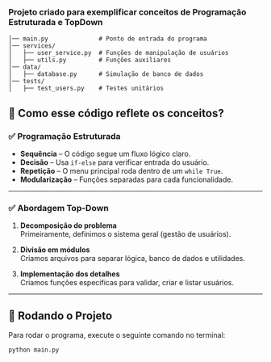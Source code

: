### Projeto criado para exemplificar conceitos de Programação Estruturada e TopDown

```user_management/
│── main.py              # Ponto de entrada do programa
│── services/
│   ├── user_service.py  # Funções de manipulação de usuários
│   ├── utils.py         # Funções auxiliares
│── data/
│   ├── database.py      # Simulação de banco de dados
│── tests/
│   ├── test_users.py    # Testes unitários
```

## 📌 Como esse código reflete os conceitos?

### ✅ Programação Estruturada

- **Sequência** – O código segue um fluxo lógico claro.
- **Decisão** – Usa `if-else` para verificar entrada do usuário.
- **Repetição** – O menu principal roda dentro de um `while True`.
- **Modularização** – Funções separadas para cada funcionalidade.

---

### ✅ Abordagem Top-Down

1. **Decomposição do problema**  
   Primeiramente, definimos o sistema geral (gestão de usuários).
   
2. **Divisão em módulos**  
   Criamos arquivos para separar lógica, banco de dados e utilidades.
   
3. **Implementação dos detalhes**  
   Criamos funções específicas para validar, criar e listar usuários.

---

## 🚀 Rodando o Projeto

Para rodar o programa, execute o seguinte comando no terminal:

```bash
python main.py

